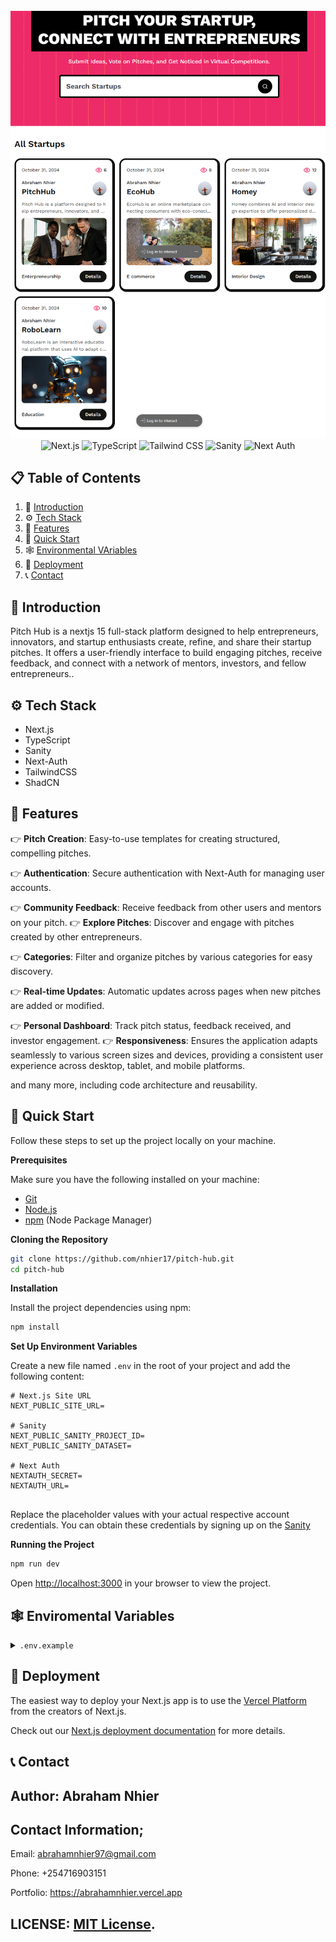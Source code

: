<div align="center"> <br /> <img src="https://github.com/nhier17/pitch-hub/blob/main/public/pitch.png" alt="Pitch Hub Banner"> <br /> <div> <img src="https://img.shields.io/badge/-Next_JS-black?style=for-the-badge&logoColor=white&logo=nextdotjs&color=000000" alt="Next.js" /> <img src="https://img.shields.io/badge/-TypeScript-black?style=for-the-badge&logoColor=white&logo=typescript&color=3178C6" alt="TypeScript" /> <img src="https://img.shields.io/badge/-Tailwind_CSS-black?style=for-the-badge&logoColor=white&logo=tailwindcss&color=06B6D4" alt="Tailwind CSS" /> <img src="https://img.shields.io/badge/-Sanity-black?style=for-the-badge&logoColor=white&logo=sanity&color=F03E2F" alt="Sanity" /> <img src="https://img.shields.io/badge/-Next_Auth-black?style=for-the-badge&logoColor=white&logo=nextauth&color=000000" alt="Next Auth" /> </div> </div>

## 📋 <a name="table">Table of Contents</a>

1. 🤖 [Introduction](#introduction)
2. ⚙️ [Tech Stack](#tech-stack)
3. 🔋 [Features](#features)
4. 🤸 [Quick Start](#quick-start)
5. 🕸️ [Environmental VAriables](#env)
6. 🔗 [Deployment](#deploy)
7. 📞 [Contact](#more)


## <a name="introduction">🤖 Introduction</a>

Pitch Hub is a nextjs 15 full-stack platform designed to help entrepreneurs, innovators, and startup enthusiasts create, refine, and share their startup pitches. It offers a user-friendly interface to build engaging pitches, receive feedback, and connect with a network of mentors, investors, and fellow entrepreneurs..


## <a name="tech-stack">⚙️ Tech Stack</a>

- Next.js
- TypeScript
- Sanity
- Next-Auth
- TailwindCSS
- ShadCN

## <a name="features">🔋 Features</a>

👉 **Pitch Creation**: Easy-to-use templates for creating structured, compelling pitches.

👉 **Authentication**: Secure authentication with Next-Auth for managing user accounts.

👉 **Community Feedback**: Receive feedback from other users and mentors on your pitch.
👉 **Explore Pitches**: Discover and engage with pitches created by other entrepreneurs.

👉 **Categories**: Filter and organize pitches by various categories for easy discovery.

👉 **Real-time Updates**:  Automatic updates across pages when new pitches are added or modified.

👉 **Personal Dashboard**: Track pitch status, feedback received, and investor engagement.
👉 **Responsiveness**: Ensures the application adapts seamlessly to various screen sizes and devices, providing a consistent user experience across desktop, tablet, and mobile platforms.

and many more, including code architecture and reusability. 

## <a name="quick-start">🤸 Quick Start</a>

Follow these steps to set up the project locally on your machine.

**Prerequisites**

Make sure you have the following installed on your machine:

- [Git](https://git-scm.com/)
- [Node.js](https://nodejs.org/en)
- [npm](https://www.npmjs.com/) (Node Package Manager)

**Cloning the Repository**

```bash
git clone https://github.com/nhier17/pitch-hub.git
cd pitch-hub
```

**Installation**

Install the project dependencies using npm:

```bash
npm install
```

**Set Up Environment Variables**

Create a new file named `.env` in the root of your project and add the following content:

```env
# Next.js Site URL
NEXT_PUBLIC_SITE_URL=

# Sanity
NEXT_PUBLIC_SANITY_PROJECT_ID=
NEXT_PUBLIC_SANITY_DATASET=

# Next Auth
NEXTAUTH_SECRET=
NEXTAUTH_URL=


```

Replace the placeholder values with your actual respective account credentials. You can obtain these credentials by signing up on the [Sanity](Sanity) 

**Running the Project**

```bash
npm run dev
```

Open [http://localhost:3000](http://localhost:3000) in your browser to view the project.

## <a name="env">🕸️ Enviromental Variables</a>

<details>
<summary><code>.env.example</code></summary>

```env
# Next.js Site URL
NEXT_PUBLIC_SITE_URL=

# Sanity
NEXT_PUBLIC_SANITY_PROJECT_ID=
NEXT_PUBLIC_SANITY_DATASET=

# Next Auth
NEXTAUTH_SECRET=
NEXTAUTH_URL=
```

</details>

## <a name="deploy">🔗 Deployment</a>

The easiest way to deploy your Next.js app is to use the [Vercel Platform](https://vercel.com/new?utm_medium=default-template&filter=next.js&utm_source=create-next-app&utm_campaign=create-next-app-readme) from the creators of Next.js.

Check out our [Next.js deployment documentation](https://nextjs.org/docs/app/building-your-application/deploying) for more details.

## <a name="more">📞 Contact</a>
## Author: Abraham Nhier

## Contact Information;
   Email: abrahamnhier97@gmail.com
   
   Phone: +254716903151
   
   Portfolio: https://abrahamnhier.vercel.app
       
 ## LICENSE: [MIT License](link-to-license-file).
